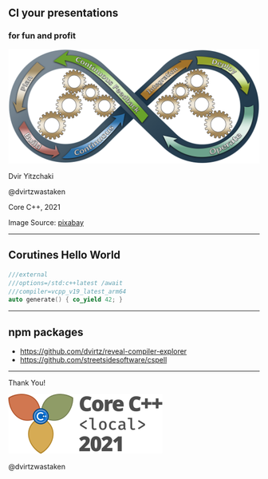 ## CI your presentations 

### for fun and profit

![ci](devops-3148393_1280.png) <!-- .element: style="max-width: 50%" -->

Dvir Yitzchaki 

@dvirtzwastaken <!-- .element: style="font-size: 0.4em" -->

Core C++, 2021 <!-- .element: style="font-size: 0.5em" -->

Image Source: [pixabay](https://pixabay.com/illustrations/devops-business-process-improvement-3148393/) 

<!-- .element: class="footnote" -->

---

## Corutines Hello World

```cpp
///external
///options=/std:c++latest /await
///compiler=vcpp_v19_latest_arm64
auto generate() { co_yield 42; }
```

---

## npm packages

- https://github.com/dvirtz/reveal-compiler-explorer
- https://github.com/streetsidesoftware/cspell

<!-- .element: style="font-size: 0.9em" -->


---

Thank You!

![corecpp](logos.svg)

@dvirtzwastaken
